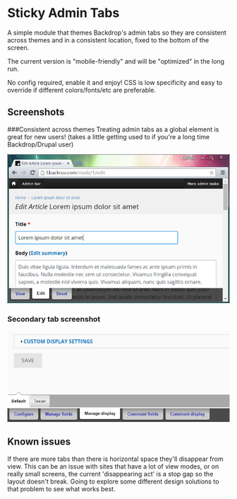 # Sticky Admin Tabs

A simple module that themes Backdrop's admin tabs so they are consistent across themes and in a consistent location, fixed to the bottom of the screen.

The current version is "mobile-friendly" and will be "optimized" in the long run.

No config required, enable it and enjoy! CSS is low specificity and easy to override if different colors/fonts/etc are preferable.

## Screenshots
###Consistent across themes
Treating admin tabs as a global element is great for new users! (takes a little getting used to if you're a long time Backdrop/Drupal user)

![Screenshot of tabs in multiple themes](preview2.gif)


### Secondary tab screenshot
![Screenshot of tabs](preview.png)

## Known issues
If there are more tabs than there is horizontal space they'll disappear from view. This can be an issue with sites that have a lot of view modes, or on really small screens, the current 'disappearing act' is a stop gap so the layout doesn't break. Going to explore some different design solutions to that problem to see what works best. 